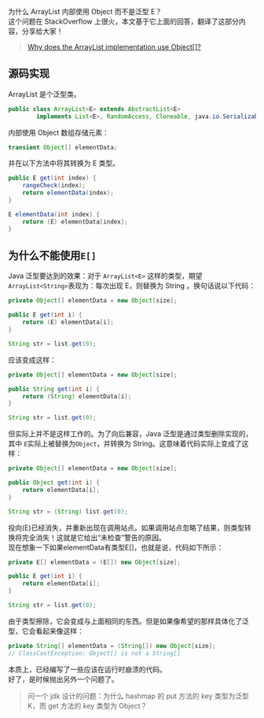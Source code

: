 为什么 ArrayList 内部使用 Object 而不是泛型 E？<br />这个问题在 StackOverflow 上很火，本文基于它上面的回答，翻译了这部分内容，分享给大家！
> [Why does the ArrayList implementation use Object[]?](https://stackoverflow.com/questions/25695011/)

<a name="zOzs8"></a>
## 源码实现
ArrayList 是个泛型类。
```java
public class ArrayList<E> extends AbstractList<E>
        implements List<E>, RandomAccess, Cloneable, java.io.Serializable
```
内部使用 Object 数组存储元素：
```java
transient Object[] elementData;
```
并在以下方法中将其转换为 E 类型。
```java
public E get(int index) {
    rangeCheck(index);
    return elementData(index);
}

E elementData(int index) {
    return (E) elementData[index];
}
```
<a name="pScqt"></a>
## 为什么不能使用`E[]`
Java 泛型要达到的效果：对于 `ArrayList<E>` 这样的类型，期望`ArrayList<String>`表现为：每次出现 E，则替换为 String 。换句话说以下代码：
```java
private Object[] elementData = new Object[size];

public E get(int i) {
    return (E) elementData[i];
}

String str = list.get(0);
```
应该变成这样：
```java
private Object[] elementData = new Object[size];

public String get(int i) {
    return (String) elementData[i];
}

String str = list.get(0);
```
但实际上并不是这样工作的。为了向后兼容，Java 泛型是通过类型删除实现的，其中 `E`实际上被替换为`Object`，并转换为 String。这意味着代码实际上变成了这样：
```java
private Object[] elementData = new Object[size];

public Object get(int i) {
    return elementData[i];
}

String str = (String) list.get(0);
```
投向(E)已经消失，并重新出现在调用站点。如果调用站点忽略了结果，则类型转换将完全消失！这就是它给出“未检查”警告的原因。<br />现在想象一下如果elementData有类型E[]，也就是说，代码如下所示：
```java
private E[] elementData = (E[]) new Object[size];

public E get(int i) {
    return elementData[i];
}

String str = list.get(0);
```
由于类型擦除，它会变成与上面相同的东西。但是如果像希望的那样具体化了泛型，它会看起来像这样：
```java
private String[] elementData = (String[]) new Object[size];
// ClassCastException: Object[] is not a String[]
```
本质上，已经编写了一些应该在运行时崩溃的代码。<br />好了，是时候抛出另外一个问题了。
> 问一个 jdk 设计的问题：为什么 hashmap 的 put 方法的 key 类型为泛型 K，而 get 方法的 key 类型为 Object？

